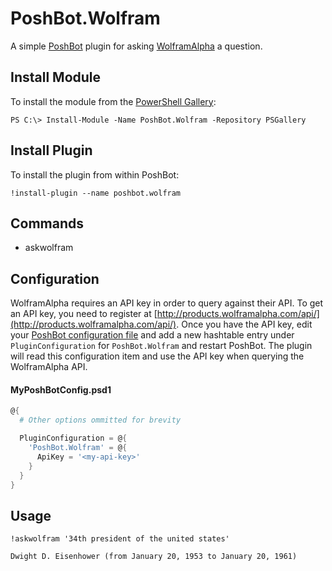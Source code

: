 
# PoshBot.Wolfram

A simple [PoshBot](https://github.com/devblackops/PoshBot) plugin for asking [WolframAlpha](https://www.wolframalpha.com/) a question.

## Install Module

To install the module from the [PowerShell Gallery](https://www.powershellgallery.com/):

```
PS C:\> Install-Module -Name PoshBot.Wolfram -Repository PSGallery
```

## Install Plugin

To install the plugin from within PoshBot:

```
!install-plugin --name poshbot.wolfram
```

## Commands

- askwolfram

## Configuration

WolframAlpha requires an API key in order to query against their API.
To get an API key, you need to register at [http://products.wolframalpha.com/api/](http://products.wolframalpha.com/api/).
Once you have the API key, edit your [PoshBot configuration file](http://poshbot.readthedocs.io/en/latest/guides/configuration/]) and add a new hashtable entry under `PluginConfiguration` for `PoshBot.Wolfram` and restart PoshBot. The plugin will read this configuration item and use the API key when querying the WolframAlpha API.

#### MyPoshBotConfig.psd1

```powershell
@{
  # Other options ommitted for brevity

  PluginConfiguration = @{
    'PoshBot.Wolfram' = @{
      ApiKey = '<my-api-key>'
    }
  }
}
```

## Usage

```
!askwolfram '34th president of the united states'

Dwight D. Eisenhower (from January 20, 1953 to January 20, 1961)
